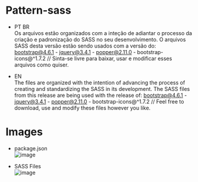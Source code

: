 # Pattern-sass

- PT BR <br>
Os arquivos estão organizados com a inteção de adiantar o processo da criação e padronização do SASS no seu desenvolvimento. O arquivos SASS desta versão estão sendo usados com a versão do: bootstrap@4.6.1 - jquery@3.4.1 - popper@2.11.0 - bootstrap-icons@^1.7.2 // Sinta-se livre para baixar, usar e modificar esses arquivos como quiser.

- EN <br>
The files are organized with the intention of advancing the process of creating and standardizing the SASS in its development. The SASS files from this release are being used with the release of: bootstrap@4.6.1 - jquery@3.4.1 - popper@2.11.0 - bootstrap-icons@^1.7.2 // Feel free to download, use and modify these files however you like.

# Images
- package.json <br>
![image](https://user-images.githubusercontent.com/57973233/144753833-5dcc35c1-e64b-41e1-8e09-4026e1d78403.png)

- SASS Files <br>
![image](https://user-images.githubusercontent.com/57973233/144753932-ed6a9326-d944-4b4a-bdf5-1ba0ea9bdc3a.png)
